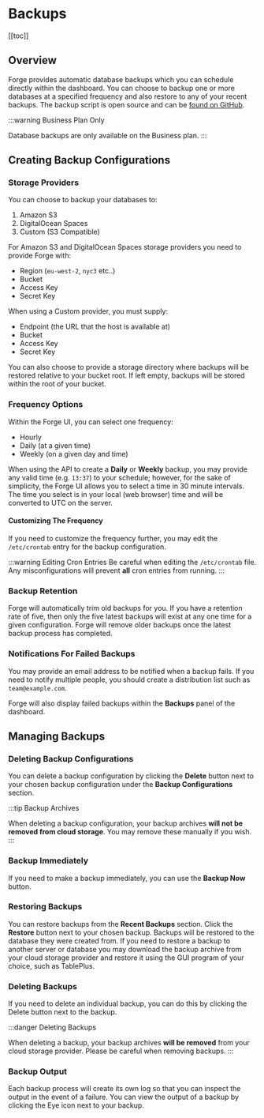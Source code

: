 # Backups

[[toc]]

## Overview

Forge provides automatic database backups which you can schedule directly within the dashboard. You can choose to backup one or more databases at a specified frequency and also restore to any of your recent backups. The backup script is open source and can be [found on GitHub](https://github.com/laravel/forge-database-backups).

:::warning Business Plan Only

Database backups are only available on the Business plan.
:::

## Creating Backup Configurations

### Storage Providers

You can choose to backup your databases to:

1. Amazon S3
2. DigitalOcean Spaces
3. Custom (S3 Compatible)

For Amazon S3 and DigitalOcean Spaces storage providers you need to provide Forge with:

- Region (`eu-west-2`, `nyc3` etc..)
- Bucket
- Access Key
- Secret Key

When using a Custom provider, you must supply:

- Endpoint (the URL that the host is available at)
- Bucket
- Access Key
- Secret Key

You can also choose to provide a storage directory where backups will be restored relative to your bucket root. If left empty, backups will be stored within the root of your bucket.

### Frequency Options

Within the Forge UI, you can select one frequency:

- Hourly
- Daily (at a given time)
- Weekly (on a given day and time)

When using the API to create a **Daily** or **Weekly** backup, you may provide any valid time (e.g. `13:37`) to your schedule; however, for the sake of simplicity, the Forge UI allows you to select a time in 30 minute intervals. The time you select is in your local (web browser) time and will be converted to UTC on the server.

#### Customizing The Frequency

If you need to customize the frequency further, you may edit the `/etc/crontab` entry for the backup configuration.

:::warning Editing Cron Entries
Be careful when editing the `/etc/crontab` file. Any misconfigurations will prevent **all** cron entries from running.
:::

### Backup Retention

Forge will automatically trim old backups for you. If you have a retention rate of five, then only the five latest backups will exist at any one time for a given configuration. Forge will remove older backups once the latest backup process has completed.

### Notifications For Failed Backups

You may provide an email address to be notified when a backup fails. If you need to notify multiple people, you should create a distribution list such as `team@example.com`.

Forge will also display failed backups within the **Backups** panel of the dashboard.

## Managing Backups

### Deleting Backup Configurations

You can delete a backup configuration by clicking the **Delete** button next to your chosen backup configuration under the **Backup Configurations** section.

:::tip Backup Archives

When deleting a backup configuration, your backup archives **will not be removed from cloud storage**. You may remove these manually if you wish.
:::

### Backup Immediately

If you need to make a backup immediately, you can use the **Backup Now** button.

### Restoring Backups

You can restore backups from the **Recent Backups** section. Click the **Restore** button next to your chosen backup. Backups will be restored to the database they were created from. If you need to restore a backup to another server or database you may download the backup archive from your cloud storage provider and restore it using the GUI program of your choice, such as TablePlus.

### Deleting Backups

If you need to delete an individual backup, you can do this by clicking the Delete button next to the backup.

:::danger Deleting Backups

When deleting a backup, your backup archives **will be removed** from your cloud storage provider. Please be careful when removing backups.
:::

### Backup Output

Each backup process will create its own log so that you can inspect the output in the event of a failure. You can view the output of a backup by clicking the Eye icon next to your backup.
